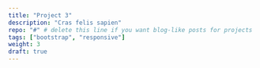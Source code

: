 ```yaml
---
title: "Project 3"
description: "Cras felis sapien"
repo: "#" # delete this line if you want blog-like posts for projects
tags: ["bootstrap", "responsive"]
weight: 3
draft: true
---
```

